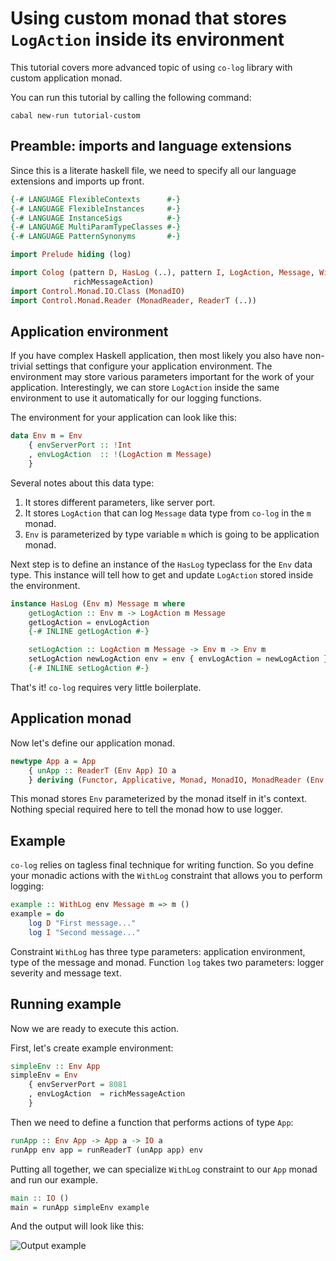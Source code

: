 # Using custom monad that stores `LogAction` inside its environment

This tutorial covers more advanced topic of using `co-log` library with custom
application monad.

You can run this tutorial by calling the following command:

```shell
cabal new-run tutorial-custom
```

## Preamble: imports and language extensions

Since this is a literate haskell file, we need to specify all our language
extensions and imports up front.

```haskell
{-# LANGUAGE FlexibleContexts      #-}
{-# LANGUAGE FlexibleInstances     #-}
{-# LANGUAGE InstanceSigs          #-}
{-# LANGUAGE MultiParamTypeClasses #-}
{-# LANGUAGE PatternSynonyms       #-}

import Prelude hiding (log)

import Colog (pattern D, HasLog (..), pattern I, LogAction, Message, WithLog, log,
              richMessageAction)
import Control.Monad.IO.Class (MonadIO)
import Control.Monad.Reader (MonadReader, ReaderT (..))
```

## Application environment

If you have complex Haskell application, then most likely you also have
non-trivial settings that configure your application environment. The
environment may store various parameters important for the work of your application.
Interestingly, we can store `LogAction` inside the same environment to use it
automatically for our logging functions.

The environment for your application can look like this:

```haskell
data Env m = Env
    { envServerPort :: !Int
    , envLogAction  :: !(LogAction m Message)
    }
```

Several notes about this data type:

1. It stores different parameters, like server port.
2. It stores `LogAction` that can log `Message` data type from `co-log` in the
   `m` monad.
3. `Env` is parameterized by type variable `m` which is going to be application
   monad.

Next step is to define an instance of the `HasLog` typeclass for the `Env` data
type. This instance will tell how to get and update `LogAction` stored inside
the environment.

```haskell
instance HasLog (Env m) Message m where
    getLogAction :: Env m -> LogAction m Message
    getLogAction = envLogAction
    {-# INLINE getLogAction #-}

    setLogAction :: LogAction m Message -> Env m -> Env m
    setLogAction newLogAction env = env { envLogAction = newLogAction }
    {-# INLINE setLogAction #-}
```

That's it! `co-log` requires very little boilerplate.

## Application monad

Now let's define our application monad.

```haskell
newtype App a = App
    { unApp :: ReaderT (Env App) IO a
    } deriving (Functor, Applicative, Monad, MonadIO, MonadReader (Env App))
```

This monad stores `Env` parameterized by the monad itself in it's context.
Nothing special required here to tell the monad how to use logger.

## Example

`co-log` relies on tagless final technique for writing function. So you define
your monadic actions with the `WithLog` constraint that allows you to perform
logging:

```haskell
example :: WithLog env Message m => m ()
example = do
    log D "First message..."
    log I "Second message..."
```

Constraint `WithLog` has three type parameters: application environment, type of
the message and monad. Function `log` takes two parameters: logger severity and
message text.

## Running example

Now we are ready to execute this action.

First, let's create example environment:

```haskell
simpleEnv :: Env App
simpleEnv = Env
    { envServerPort = 8081
    , envLogAction  = richMessageAction
    }
```

Then we need to define a function that performs actions of type `App`:

```haskell
runApp :: Env App -> App a -> IO a
runApp env app = runReaderT (unApp app) env
```

Putting all together, we can specialize `WithLog` constraint to our `App` monad
and run our example.

```haskell
main :: IO ()
main = runApp simpleEnv example
```

And the output will look like this:

![Output example](https://user-images.githubusercontent.com/4276606/57193360-c001b800-6f6c-11e9-9f0a-6027eda3aa37.png)
